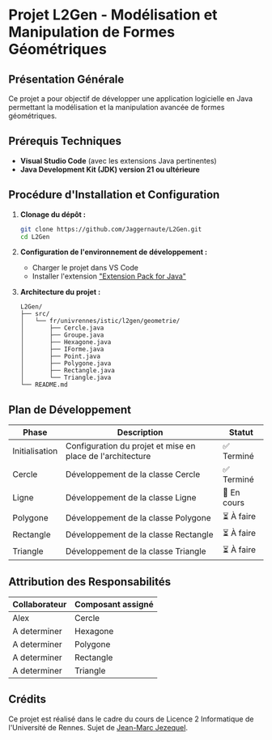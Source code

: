 # Projet L2Gen - Modélisation et Manipulation de Formes Géométriques

## Présentation Générale

Ce projet a pour objectif de développer une application logicielle en Java permettant la modélisation et la manipulation avancée de formes géométriques. 
## Prérequis Techniques

- **Visual Studio Code** (avec les extensions Java pertinentes)
- **Java Development Kit (JDK) version 21 ou ultérieure**

## Procédure d'Installation et Configuration

1. **Clonage du dépôt :**

   ```bash
   git clone https://github.com/Jaggernaute/L2Gen.git
   cd L2Gen
   ```

2. **Configuration de l'environnement de développement :**

    - Charger le projet dans VS Code
    - Installer l'extension ["Extension Pack for Java"](https://marketplace.visualstudio.com/items?itemName=vscjava.vscode-java-pack)

3. **Architecture du projet :**

   ```
   L2Gen/
   ├── src/
   │   └── fr/univrennes/istic/l2gen/geometrie/
   │       ├── Cercle.java
   │       ├── Groupe.java
   │       ├── Hexagone.java
   │       ├── IForme.java
   │       ├── Point.java
   │       ├── Polygone.java
   │       ├── Rectangle.java
   │       └── Triangle.java
   └── README.md
   ```

## Plan de Développement

| Phase          | Description                                                | Statut       |
|----------------|------------------------------------------------------------|--------------|
| Initialisation | Configuration du projet et mise en place de l'architecture | ✅ Terminé    |
| Cercle         | Développement de la classe Cercle                          | ✅ Terminé    |
| Ligne          | Développement de la classe Ligne                           | 🔄 En cours  |
| Polygone       | Développement de la classe Polygone                        | ⏳ À faire    |
| Rectangle      | Développement de la classe Rectangle                       | ⏳ À faire    |
| Triangle       | Développement de la classe Triangle                        | ⏳ À faire    |

## Attribution des Responsabilités

| Collaborateur | Composant assigné |
|---------------|-------------------|
| Alex          | Cercle            |
| A determiner  | Hexagone          |
| A determiner  | Polygone          |
| A determiner  | Rectangle         | 
| A determiner  | Triangle          |

## Crédits

Ce projet est réalisé dans le cadre du cours de Licence 2 Informatique de l'Université de Rennes.
Sujet de [Jean-Marc Jezequel](https://people.irisa.fr/Jean-Marc.Jezequel/).
